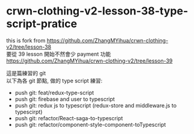 # crwn-clothing-v2-lesson-38-type-script-pratice
this is fork from https://github.com/ZhangMYihua/crwn-clothing-v2/tree/lesson-38  
要從 39 lesson 開始不然會少 payment 功能 https://github.com/ZhangMYihua/crwn-clothing-v2/tree/lesson-39  

這是篇練習的 git  
以下為各 git 節點, 做的 type script 練習:
- push git: feat/redux-type-script
- push git: firebase and user to typescript
- push git: redux js to typescript (redux-store and middleware.js to typescirpt)
- push git: refactor/React-saga-to-typescript
- push git: refactor/component-style-component-toTypescript

